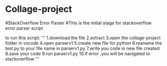 # Collage-project
#StackOverflow Error Parser
#This is the initial stage for stackoverflow  error parser script

to run this script:
'''
1.download the file
2.extract
3.open the collage-project folder in vscode
4.open parserv1
5.create new file for python
6.reaname the test.py to your file name in parserv1.py
7.write you code in new file created
8.save your code 
9.run parserv1.py
10.if error ,you will be navigated to stackoverflow 
'''
